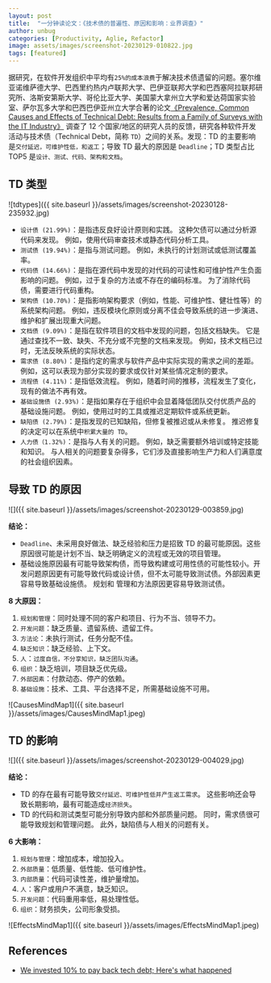 ```yaml
---
layout: post
title:  "一分钟读论文：《技术债的普遍性、原因和影响：业界调查》"
author: unbug
categories: [Productivity, Aglie, Refactor]
image: assets/images/screenshot-20230129-010822.jpg
tags: [featured]
---
```

据研究，在软件开发组织中平均有`25%的成本浪费`于解决技术债遗留的问题。塞尔维亚诺维萨德大学、巴西里约热内卢联邦大学、巴伊亚联邦大学和巴西塞阿拉联邦研究所、洛斯安第斯大学、哥伦比亚大学、美国蒙大拿州立大学和爱达荷国家实验室、萨尔瓦多大学和巴西巴伊亚州立大学合著的论文[《Prevalence, Common Causes and Effects of Technical Debt: Results from a Family of Surveys with the IT Industry》][paper1-url] 调查了 12 个国家/地区的研究人员的反馈，研究各种软件开发活动与技术债（Technical Debt，简称 `TD`）之间的关系。发现：TD 的主要影响是`交付延迟，可维护性低，和返工`；导致 TD 最大的原因是 `Deadline`；TD 类型占比 TOP5 是`设计、测试、代码、架构和⽂档`。

## TD 类型
![tdtypes]({{ site.baseurl }}/assets/images/screenshot-20230128-235932.jpg)

- `设计债 (21.99%)`：是指违反良好设计原则和实践。 这种欠债可以通过分析源代码来发现。 例如，使用代码审查技术或静态代码分析工具。
- `测试债 (19.94%)`：是指与测试问题。 例如，未执行的计划测试或低测试覆盖率。
- `代码债 (14.66%)`：是指在源代码中发现的对代码的可读性和可维护性产生负面影响的问题。 例如，过于复杂的方法或不存在的编码标准。 为了消除代码债，需要进行代码重构。
- `架构债 (10.70%)`：是指影响架构要求（例如，性能、可维护性、健壮性等）的系统架构问题。 例如，违反模块化原则或分离不佳会导致系统的进一步演进、维护和扩展出现重大问题。
- `文档债 (9.09%)`：是指在软件项目的文档中发现的问题，包括文档缺失。 它是通过查找不一致、缺失、不充分或不完整的文档来发现。 例如，技术文档已过时，无法反映系统的实际状态。
- `需求债 (8.80%)`：是指约定的需求与软件产品中实际实现的需求之间的差距。 例如，这可以表现为部分实现的要求或仅针对某些情况定制的要求。
- `流程债 (4.11%)`：是指低效流程。 例如，随着时间的推移，流程发生了变化，现有的做法不再有效。
- `基础设施债 (2.93%)`：是指如果存在于组织中会显着降低团队交付优质产品的基础设施问题。 例如，使用过时的工具或推迟定期软件或系统更新。
- `缺陷债 (2.79%)`：是指发现的已知缺陷，但修复被推迟或从未修复。 推迟修复的决定可以在系统中`积累大量的 TD`。
- `人力债（1.32%)`：是指与人有关的问题。 例如，缺乏需要额外培训或特定技能和知识。 与人相关的问题要复杂得多，它们涉及直接影响生产力和人们满意度的社会组织因素。

## 导致 TD 的原因
![]({{ site.baseurl }}/assets/images/screenshot-20230129-003859.jpg)

**结论：**
- `Deadline`、未采用良好做法、缺乏经验和压力是招致 TD 的最可能原因。这些原因很可能是计划不当、缺乏明确定义的流程或无效的项目管理。
- 基础设施原因最有可能导致架构债，而导致构建或可用性债的可能性较小。开发问题原因更有可能导致代码或设计债，但不太可能导致测试债。外部因素更容易导致基础设施债。 规划和
管理和方法原因更容易导致测试债。

**8 大原因：**
1. `规划和管理`：同时处理不同的客户和项目、行为不当、领导不力。
2. `开发问题`：缺乏质量、遗留系统、遗留工件。
3. `方法论`：未执行测试，任务分配不佳。
4. `缺乏知识`：缺乏经验、上下文。
5. `人`：`过度自信，不分享知识，缺乏团队沟通`。
6. `组织`：缺乏培训，项目缺乏优先级。
7. `外部因素`：付款动态、停产的依赖。
8. `基础设施`：技术、工具、平台选择不足，所需基础设施不可用。

![CausesMindMap1]({{ site.baseurl }}/assets/images/CausesMindMap1.jpeg)


## TD 的影响
![]({{ site.baseurl }}/assets/images/screenshot-20230129-004029.jpg)

**结论：**
- TD 的存在最有可能导致`交付延迟、可维护性低并产生返工需求`。 这些影响还会导致长期影响，最有可能造成`经济损失`。
- TD 的代码和测试类型可能分别导致内部和外部质量问题。 同时，需求债很可能导致规划和管理问题。 此外，缺陷债与人相关的问题有关。

**6 大影响：**
1. `规划与管理`：增加成本，增加投入。
2. `外部质量`：低质量、低性能、低可维护性。
3. `内部质量`：代码可读性差，维护量增加。
4. `人`：客户或用户不满意，缺乏知识。
5. `开发问题`：代码重用率低，易处理性低。
6. `组织`：财务损失，公司形象受损。

![EffectsMindMap1]({{ site.baseurl }}/assets/images/EffectsMindMap1.jpeg)


## References
- [We invested 10% to pay back tech debt; Here's what happened][links-1]


[paper1-url]: https://arxiv.org/pdf/2109.13771.pdf
[links-1]: https://blog.alexewerlof.com/p/tech-debt-day